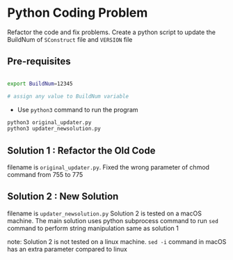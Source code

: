 # Python Coding Problem
Refactor the code and fix problems.
Create a python script to update the BuildNum of `SConstruct` file and `VERSION` file

## Pre-requisites
```bash

export BuildNum=12345

# assign any value to BuildNum variable
```
- Use `python3` command to run the program

```bash
python3 original_updater.py
python3 updater_newsolution.py 
```

## Solution 1 : Refactor the Old Code
filename is `original_updater.py`. Fixed the wrong parameter of chmod command from 755 to 775

## Solution 2 : New Solution
filename is `updater_newsolution.py`
Solution 2 is tested on a macOS machine. The main solution uses python subprocess command to run `sed` command to perform string manipulation same as solution 1

note: Solution 2 is not tested on a linux machine. `sed -i` command in macOS has an extra parameter compared to linux
